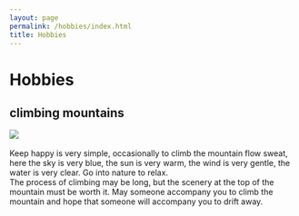 ```yaml
---
layout: page
permalink: /hobbies/index.html
title: Hobbies
---
```


# Hobbies

## climbing mountains

<div class="third">
<img src="./images/山.jpg">
</div>
<br>Keep happy is very simple, occasionally to climb the mountain flow sweat, here the sky is very blue, the sun is very warm, the wind is very gentle, the water is very clear. Go into nature to relax.</br>
The process of climbing may be long, but the scenery at the top of the mountain must be worth it. May someone accompany you to climb the mountain and hope that someone will accompany you to drift away.

